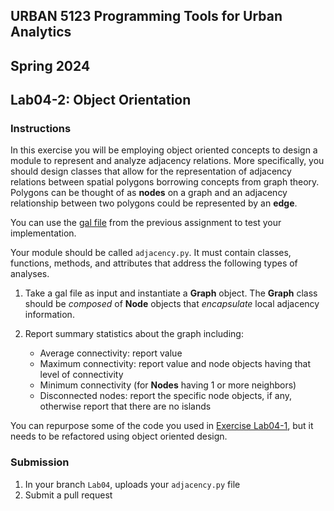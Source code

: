 ## URBAN 5123 Programming Tools for Urban Analytics
## Spring 2024
## Lab04-2: Object Orientation

### Instructions

In this exercise you will be employing object oriented concepts to design a module to represent and analyze adjacency relations. More specifically, you should design classes that allow for the representation of adjacency relations between spatial polygons borrowing concepts from graph theory. Polygons can be thought of as **nodes** on a graph and an adjacency relationship between two polygons could be represented by an **edge**.

You can use the [gal file] from the previous assignment to test your implementation.

Your module should be called `adjacency.py`. It must contain classes, functions, methods, and attributes  that address the following types of analyses.

1. Take a gal file as input and instantiate a **Graph** object. The **Graph** class should be *composed* of **Node** objects that *encapsulate* local adjacency information.

2. Report summary statistics about the graph including:
	* Average connectivity: report value
	* Maximum connectivity: report value and node objects having that level of connectivity
	* Minimum connectivity (for **Nodes** having 1 or more neighbors)
	* Disconnected nodes: report the specific node objects, if any, otherwise report that there are no islands

You can repurpose some of the code you used in [Exercise Lab04-1], but it needs to be refactored using object oriented design.

### Submission

1. In your branch `Lab04`, uploads your `adjacency.py` file
2. Submit a pull request

[gal file]: Lab04-1.gal
[Exercise Lab04-1]: Lab04-1.md
